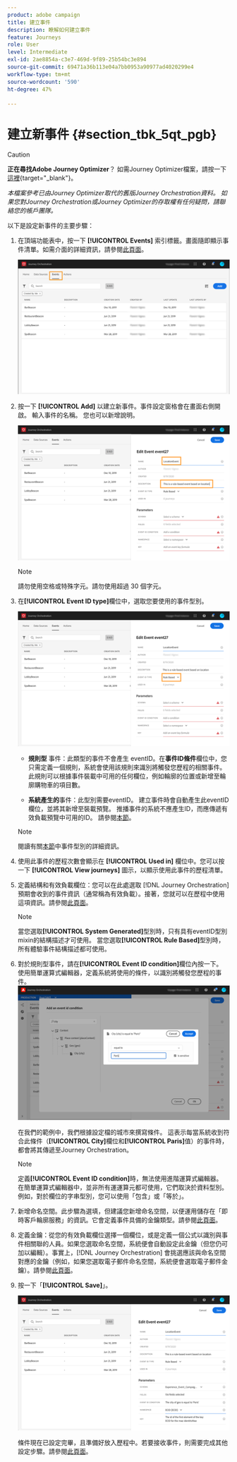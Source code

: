 ```yaml
---
product: adobe campaign
title: 建立事件
description: 瞭解如何建立事件
feature: Journeys
role: User
level: Intermediate
exl-id: 2ae8854a-c3e7-469d-9f89-25b54bc3e894
source-git-commit: 69471a36b113e04a7bb0953a90977ad4020299e4
workflow-type: tm+mt
source-wordcount: '590'
ht-degree: 47%

---
```


# 建立新事件 {#section_tbk_5qt_pgb}


>[!CAUTION]
>
>**正在尋找Adobe Journey Optimizer**？ 如需Journey Optimizer檔案，請按一下[這裡](https://experienceleague.adobe.com/zh-hant/docs/journey-optimizer/using/ajo-home){target="_blank"}。
>
>
>_本檔案參考已由Journey Optimizer取代的舊版Journey Orchestration資料。 如果您對Journey Orchestration或Journey Optimizer的存取權有任何疑問，請聯絡您的帳戶團隊。_


以下是設定新事件的主要步驟：

1. 在頂端功能表中，按一下 **[!UICONTROL Events]** 索引標籤。畫面隨即顯示事件清單。如需介面的詳細資訊，請參閱[此頁面](../about/user-interface.md)。

   ![](../assets/journey5.png)

1. 按一下 **[!UICONTROL Add]** 以建立新事件。事件設定窗格會在畫面右側開啟。 輸入事件的名稱。 您也可以新增說明。

   ![](../assets/journey6.png)

   >[!NOTE]
   >
   >請勿使用空格或特殊字元。請勿使用超過 30 個字元。

1. 在&#x200B;**[!UICONTROL Event ID type]**&#x200B;欄位中，選取您要使用的事件型別。

   ![](../assets/journey6bis.png)

   * **規則型** 事件：此類型的事件不會產生 eventID。在&#x200B;**事件ID條件**&#x200B;欄位中，您只需定義一個規則，系統會使用該規則來識別將觸發您歷程的相關事件。 此規則可以根據事件裝載中可用的任何欄位，例如輪廓的位置或新增至輪廓購物車的項目數。

   * **系統產生的**&#x200B;事件：此型別需要eventID。 建立事件時會自動產生此eventID欄位，並將其新增至裝載預覽。 推播事件的系統不應產生ID，而應傳遞有效負載預覽中可用的ID。 請參閱[本節](../event/previewing-the-payload.md)。

   >[!NOTE]
   >
   >閱讀有關[本節](../event/about-events.md)中事件型別的詳細資訊。
1. 使用此事件的歷程次數會顯示在 **[!UICONTROL Used in]** 欄位中。您可以按一下 **[!UICONTROL View journeys]** 圖示，以顯示使用此事件的歷程清單。
1. 定義結構和有效負載欄位：您可以在此處選取 [!DNL Journey Orchestration] 預期會收到的事件資訊（通常稱為有效負載）。接著，您就可以在歷程中使用這項資訊。請參閱[此頁面](../event/defining-the-payload-fields.md)。
   >[!NOTE]
   >
   >當您選取&#x200B;**[!UICONTROL System Generated]**&#x200B;型別時，只有具有eventID型別mixin的結構描述才可使用。 當您選取&#x200B;**[!UICONTROL Rule Based]**&#x200B;型別時，所有體驗事件結構描述都可使用。

1. 對於規則型事件，請在&#x200B;**[!UICONTROL Event ID condition]**&#x200B;欄位內按一下。 使用簡單運算式編輯器，定義系統將使用的條件，以識別將觸發您歷程的事件。
   ![](../assets/alpha-event6.png)

   在我們的範例中，我們根據設定檔的城市來撰寫條件。 這表示每當系統收到符合此條件（**[!UICONTROL City]**&#x200B;欄位和&#x200B;**[!UICONTROL Paris]**&#x200B;值）的事件時，都會將其傳遞至Journey Orchestration。

   >[!NOTE]
   >
   >定義&#x200B;**[!UICONTROL Event ID condition]**&#x200B;時，無法使用進階運算式編輯器。 在簡單運算式編輯器中，並非所有運運算元都可使用，它們取決於資料型別。 例如，對於欄位的字串型別，您可以使用「包含」或「等於」。

1. 新增命名空間。此步驟為選填，但建議您新增命名空間，以便運用儲存在「即時客戶輪廓服務」的資訊。它會定義事件具備的金鑰類型。請參閱[此頁面](../event/selecting-the-namespace.md)。
1. 定義金鑰：從您的有效負載欄位選擇一個欄位，或是定義一個公式以識別與事件相關聯的人員。如果您選取命名空間，系統便會自動設定此金鑰（但您仍可加以編輯）。事實上，[!DNL Journey Orchestration] 會挑選應該與命名空間對應的金鑰（例如，如果您選取電子郵件命名空間，系統便會選取電子郵件金鑰）。請參閱[此頁面](../event/defining-the-event-key.md)。
1. 按一下「**[!UICONTROL Save]**」。

   ![](../assets/journey7.png)

   條件現在已設定完畢，且準備好放入歷程中。若要接收事件，則需要完成其他設定步驟。請參閱[此頁面](../event/additional-steps-to-send-events-to-journey-orchestration.md)。
